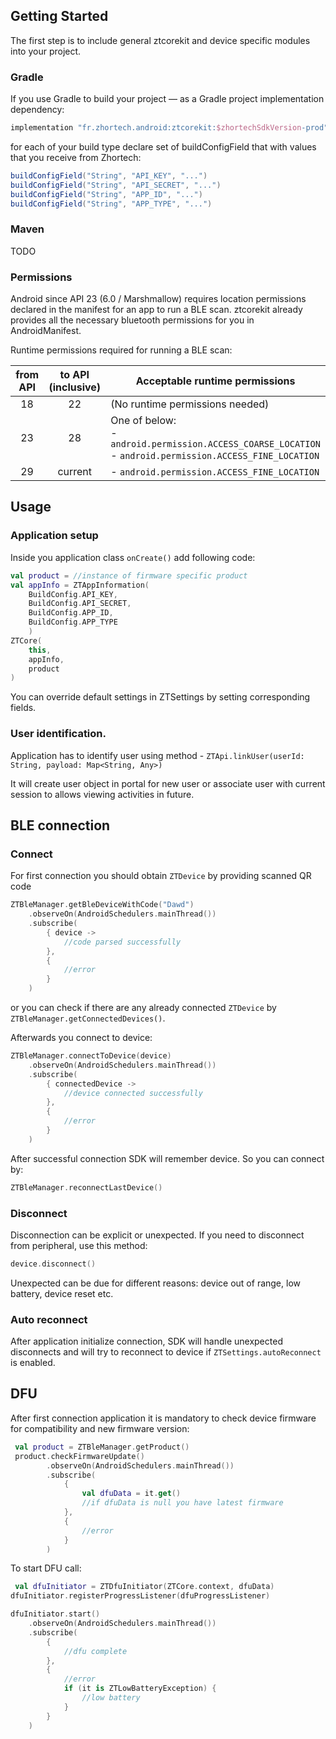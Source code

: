 ## Getting Started

The first step is to include general ztcorekit and device specific modules into your project.

### Gradle

If you use Gradle to build your project — as a Gradle project implementation dependency:
```groovy
implementation "fr.zhortech.android:ztcorekit:$zhortechSdkVersion-prod"
```
for each of your build type declare set of buildConfigField that with values that you receive from Zhortech:
```groovy
buildConfigField("String", "API_KEY", "...")
buildConfigField("String", "API_SECRET", "...")
buildConfigField("String", "APP_ID", "...")
buildConfigField("String", "APP_TYPE", "...")
```
### Maven
TODO

### Permissions
Android since API 23 (6.0 / Marshmallow) requires location permissions declared in the manifest for an app to run a BLE scan. ztcorekit already provides all the necessary bluetooth permissions for you in AndroidManifest.

Runtime permissions required for running a BLE scan:

| from API | to API (inclusive) | Acceptable runtime permissions |
|:---:|:---:| --- |
| 18 | 22 | (No runtime permissions needed) |
| 23 | 28 | One of below:<br>- `android.permission.ACCESS_COARSE_LOCATION`<br>- `android.permission.ACCESS_FINE_LOCATION` |
| 29 | current | - `android.permission.ACCESS_FINE_LOCATION` |

## Usage

### Application setup
Inside you application class `onCreate()` add following code:
```kotlin
val product = //instance of firmware specific product
val appInfo = ZTAppInformation(
    BuildConfig.API_KEY, 
    BuildConfig.API_SECRET, 
    BuildConfig.APP_ID, 
    BuildConfig.APP_TYPE
    )
ZTCore(
    this,
    appInfo,
    product
)
```
You can override default settings in ZTSettings by setting corresponding fields.

### User identification.
Application has to identify user using method -
`ZTApi.linkUser(userId: String, payload: Map<String, Any>)`

It will create user object in portal for new user or associate user with current session to allows viewing activities in future.

## BLE connection
### Connect
For first connection you should obtain `ZTDevice` by providing scanned QR code
```kotlin
ZTBleManager.getBleDeviceWithCode("Dawd")
    .observeOn(AndroidSchedulers.mainThread())
    .subscribe(
        { device ->
            //code parsed successfully
        },
        {
            //error
        }
    )
```
or you can check if there are any already connected `ZTDevice` by `ZTBleManager.getConnectedDevices()`.

Afterwards you connect to device:
```kotlin
ZTBleManager.connectToDevice(device)
    .observeOn(AndroidSchedulers.mainThread())
    .subscribe(
        { connectedDevice ->
            //device connected successfully
        },
        {
            //error
        }
    )
```
After successful connection SDK will remember device. So you can connect by:
```kotlin
ZTBleManager.reconnectLastDevice()
```
### Disconnect
Disconnection can be explicit or unexpected.
If you need to disconnect from peripheral, use this method:
```kotlin
device.disconnect()
```
Unexpected can be due for different reasons: device out of range, low battery, device reset etc.

### Auto reconnect
After application initialize connection, SDK will handle unexpected disconnects and will try to reconnect to device if `ZTSettings.autoReconnect` is enabled.

## DFU

After first connection application it is mandatory to check device firmware for compatibility and new firmware version:
```kotlin
 val product = ZTBleManager.getProduct()
 product.checkFirmwareUpdate()
        .observeOn(AndroidSchedulers.mainThread())
        .subscribe(
            { 
                val dfuData = it.get()
                //if dfuData is null you have latest firmware
            },
            {
                //error
            }
        )
```
To start DFU call:
```kotlin
 val dfuInitiator = ZTDfuInitiator(ZTCore.context, dfuData)
dfuInitiator.registerProgressListener(dfuProgressListener)

dfuInitiator.start()
    .observeOn(AndroidSchedulers.mainThread())
    .subscribe(
        {
            //dfu complete  
        },
        {
            //error
            if (it is ZTLowBatteryException) {
                //low battery
            }
        }
    )
```